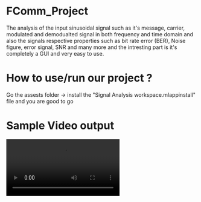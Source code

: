 # FComm_Project
The analysis of the input sinusoidal signal such as it's message, carrier, modulated and demodualted signal in both frequency and time domain and also the signals respective properties such as bit rate error (BER), Noise figure, error signal, SNR and many more and the intresting part is it's completely a GUI and very easy to use.

# How to use/run our project ?

Go the assests folder -> install the "Signal Analysis workspace.mlappinstall" file and you are good to go

# Sample Video output

![Video here](https://github.com/Ashraf-mE/Signal-Analysis-Workspace/blob/main/assests/Sample_video.wmv)

